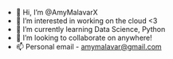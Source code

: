 - 👋 Hi, I’m @AmyMalavarX
- 👀 I’m interested in working on the cloud <3
- 🌱 I’m currently learning Data Science, Python
- 💞️ I’m looking to collaborate on anywhere!
- 📫 Personal email - amymalavar@gmail.com

<!---
AmyMalavarX/AmyMalavarX is a ✨ special ✨ repository because its `README.md` (this file) appears on your GitHub profile.
You can click the Preview link to take a look at your changes.
--->
